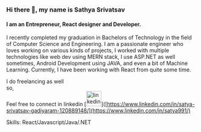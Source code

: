 ### Hi there 👋, my name is Sathya Srivatsav
#### I am an Entrepreneur, React designer and Developer.
I recently completed my graduation in Bachelors of Technology in the field of Computer Science and Engineering. I am a passionate engineer who loves working on various kinds of projects, I worked with multiple technologies like web dev using MERN stack, I use ASP.NET as well sometimes, Android Development using JAVA, and even a bit of Machine Learning. Currently, I have been working with React from quite some time.

I do freelancing as well
<br />
so,
<br />
Feel free to connect in linkedin
[<img src='[https://cdn.jsdelivr.net/npm/simple-icons@3.0.1/icons/linkedin.svg](https://content.linkedin.com/content/dam/me/business/en-us/amp/brand-site/v2/bg/LI-Bug.svg.original.svg)' alt='linkedin' height='40'>]([https://www.linkedin.com/in/satya-srivatsav-gadiyaram-120889148/](https://www.linkedin.com/in/satya991/)  




Skills: React/Javascript/Java/.NET



